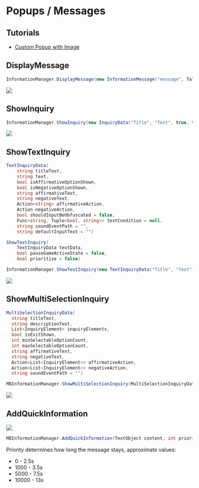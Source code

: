 # Popups / Messages

## Tutorials

* [Custom Popup with Image](/guides/custom_popup)

## DisplayMessage

``` cs
InformationManager.DisplayMessage(new InformationMessage("message", TaleWorlds.Library.Color.ConvertStringToColor("#FF0042FF")));
```

![](https://imgur.com/1BK27yg.png)

## ShowInquiry

``` cs
InformationManager.ShowInquiry(new InquiryData("Title", "Text", true, true, "AffirmativeText", "NegativeText", null, null, "event:/ui/notification/peace", 0f, null), true, false);
```

![](https://i.imgur.com/y2cp4rK.png)


## ShowTextInquiry

``` cs
TextInquiryData(
    string titleText,
    string text,
    bool isAffirmativeOptionShown,
    bool isNegativeOptionShown,
    string affirmativeText,
    string negativeText,
    Action<string> affirmativeAction,
    Action negativeAction,
    bool shouldInputBeObfuscated = false,
    Func<string, Tuple<bool, string>> textCondition = null,
    string soundEventPath = "",
    string defaultInputText = "")

ShowTextInquiry(
    TextInquiryData textData,
    bool pauseGameActiveState = false,
    bool prioritize = false)

InformationManager.ShowTextInquiry(new TextInquiryData("Title", "Text", true, true, "AffirmativeText", "NegativeText", null, null, false, null, "", "defaultInputText"), false, false);
```

![](https://i.imgur.com/wgSyy4u.png)


## ShowMultiSelectionInquiry

``` cs
MultiSelectionInquiryData(
  string titleText,
  string descriptionText,
  List<InquiryElement> inquiryElements,
  bool isExitShown,
  int minSelectableOptionCount,
  int maxSelectableOptionCount,
  string affirmativeText,
  string negativeText,
  Action<List<InquiryElement>> affirmativeAction,
  Action<List<InquiryElement>> negativeAction,
  string soundEventPath = "")

MBInformationManager.ShowMultiSelectionInquiry(MultiSelectionInquiryData data);
```

![](https://i.imgur.com/zxK9WCD.png)


## AddQuickInformation

![](https://imgur.com/dRrDaYF.png)

``` cs
MBInformationManager.AddQuickInformation(TextObject content, int priority, CharacterObject announcer, string sounEventPath);
```

Priority determines how long the message stays, approximate values:

- 0 - 2.5s
- 1000 - 3.5s
- 5000 - 7.5s
- 10000 - 13s
